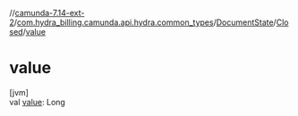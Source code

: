 //[camunda-7.14-ext-2](../../../../index.md)/[com.hydra_billing.camunda.api.hydra.common_types](../../index.md)/[DocumentState](../index.md)/[Closed](index.md)/[value](value.md)

# value

[jvm]\
val [value](value.md): Long
